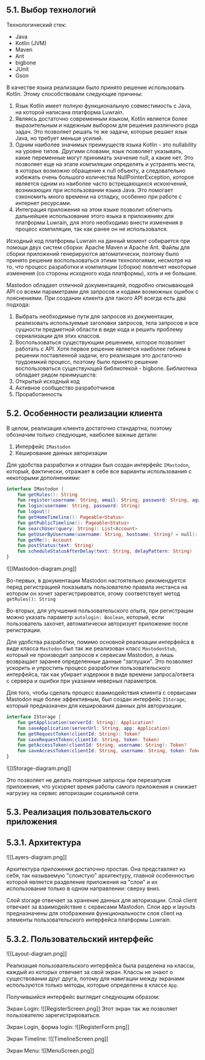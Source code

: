 ## 5.1. Выбор технологий

Технологический стек:
- Java
- Kotlin (JVM)
- Maven
- Ant
- bigbone
- JUnit 
- Gson

В качестве языка реализации было принято решение использовать Kotlin. Этому способствовали следующие причины:
1. Язык Kotlin имеет полную функциональную совместимость с Java, на которой написана платформа Luwrain.
2. Являясь достаточно современным языком, Kotlin является более выразительным и надежным выбором для решения различного рода задач. Это позволяет решать те же задачи, которые решает язык Java, но требует меньше усилий.
3. Одним наиболее значимых преимуществ языка Kotlin - это nullability на уровне типов. Другими словами, язык позволяет указывать, какие переменные могут принимать значение null, а какие нет. Это позволяет еще на этапе компиляции определять и устранять места, в которых возможно обращение к null объекту, а следовательно избежать очень большого количества NullPointerException, которое является одним из наиболее часто встрещающихся искоючений, возникающих при использовании языка Java. Это помогает сэкономить много времени на отладку, особенно при работе с интернет ресурсами.
4. Интеграция приложения на этом языке позволит облегчить дальнейшее использование этого языка в приложениях для платформы Luwrain, для этого необходимо внести изменения в процесс компиляции, так как ранее он не использовался.

Исходный код платформы Luwrain на данный момент собирается при помощи двух систем сборки: Apache Maven и Apache Ant. Файлы для сборки приложений генерируются автоматически, поэтому было принято решение воспользоваться этими технологиями, несмотря на то, что процесс разработки и компиляции (сборки) повлечет некоторые изменения (со стороны исходного кода платформы), хоть и не большие.

Mastodon обладает отличной документацией, подробно описывающей API со всеми параметрами для запросов и кодами возможных ошибок с пояснениями. При создании клиента для такого API всегда есть два подхода: 
1. Выбрать необходимые пути для запросов из документации, реализовать используемые заголовки запросов, тела запросов и все сущности предметной области в виде кода и решить проблему сериализации для этих классов.
2. Воспользоваться существующим решением, которое позволяет работать с API.
Хотя первое решение является наиболее гибким в решении поставленной задачи, его реализация это достаточно трудоемкий процесс, поэтому было принято решение воспользоваться существующей библиотекой - bigbone. Библиотека обладает рядом преимуществ: 
1. Открытый исходный код
2. Активное сообщество разработчиков
3. Проработанность

## 5.2. Особенности реализации клиента

В целом, реализация клиента достаточно стандартна, поэтому обозначим только следующие, наиболее важные детали:
1. Интерфейс `IMastodon`
2. Кеширование данных авторизации

Для удобства разработки и отладки был создан интерфейс `IMastodon`, который, фактически, отражает в себе все варианты использования с некоторыми дополнениями:

```kotlin
interface IMastodon {
    fun getRules(): String
    fun register(username: String, email: String, password: String, agreement: Boolean, locale: String, autologin: Boolean = true, reason: String? = null)
    fun login(username: String, password: String)
    fun logout()
    fun getHomeTimeline(): Pageable<Status>
    fun getPublicTimeline(): Pageable<Status>
    fun searchUser(query: String): List<Account>
    fun getUserByUsername(username: String, hostname: String? = null): Account?
    fun getMe(): Account
    fun postStatus(text: String)
    fun scheduleStatusAfterDelay(text: String, delayPattern: String)
}
```

![[IMastodon-diagram.png]]

Во-первых, в документации Mastodon настоятельно рекомендуется перед регистрацией показывать пользователю правила инстанса на котором он хочет зарегистрироватся, этому соответствует метод `getRules(): String`

Во-вторых, для улучшения пользовательского опыта, при регистрации можно указать параметр `autologin: Boolean`, который, если пользователь захочет, автоматически авторизует приложение после регистрации.

Для удобства разработки, помимо основной реализации интерфейса в виде класса `Mastodon` был так же реализован класс `MastodonStub`, который не производит запросов к сервисам Mastodon, а лишь возвращает заранее определенные данные "заглушки". Это позволяет ускорить и упростить процесс разработки пользовательского интерфейса, так как убирает издержки в виде времени запроса/ответа с сервера и ошибки при указании неверных параметров.


Для того, чтобы сделать процесс взаимодействия клиента с сервисами Mastodon еще более эффективным, был создан интерфейс `IStorage`, который предназначен для кеширования данных для авторизации.

```kotlin
interface IStorage {
    fun getApplication(serverId: String): Application?
    fun saveApplication(serverUrl: String, app: Application)
    fun getRequestToken(clientId: String): Token?
    fun saveRequestToken(clientId: String, token: Token)
    fun getAccessToken(clientId: String, username: String): Token?
    fun saveAccessToken(clientId: String, username: String, token: Token)
}
```

![[IStorage-diagram.png]]

Это позволяет не делать повторные запросы при перезапуске приложения, что ускоряет время работы самого приложения и снижает нагрузку на сервис авторизации социальной сети.

## 5.3. Реализация пользовательского приложения

## 5.3.1. Архитектура

![[Layers-diagram.png]]

Архитектура приложения достаточно простая. Она представляет из себя, так называемую "слоистую" архитектуру, главной особенностью которой является разделение приложения на "слои" и их использование только в одном направлении: сверху вниз.

Слой storage отвечает за хранение данных для авторизации.
Слой client отвечает за взаимодействие с сервисами Mastodon.
Слои app и layouts предназначены для отображения функциональности слоя client на элементы пользовательского интерфейса платформы Luwrain.

## 5.3.2. Пользовательский интерфейс

![[Layout-diagram.png]]

Реализация пользовательского интерфейса была разделена на классы, каждый из которых отвечает за свой экран. Классы не знают о существовании друг друга, потому для навигации между экранами используются только методы, которые определены в классе `App`.

Получившийся интерфейс выглядит следующим образом:

Экран Login:
![[RegisterScreen.png]]
Этот экран так же позволяет пользователю зарегистрироваться.

Экран Login, форма login:
![[RegisterForm.png]]

Экран Timeline:
![[TimelineScreen.png]]

Экран Menu:
![[MenuScreen.png]]

